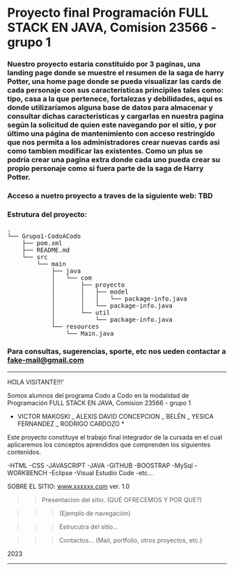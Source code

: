 
# Proyecto final Programación FULL STACK EN JAVA, Comision 23566 - grupo 1

### Nuestro proyecto estaria constituido por 3 paginas, una landing page donde se muestre el resumen de la saga de harry Potter, una home page donde se pueda visualizar las cards de cada personaje con sus características principiles tales como: tipo, casa a la que pertenece, fortalezas y debilidades, aqui es donde utilizaríamos alguna base de datos para almacenar y consultar dichas caracteristicas y cargarlas en nuestra pagina según la solicitud de quien este navegando por el sitio, y por último una página de mantenimiento con acceso restringido que nos permita a los administradores crear nuevas cards asi como tambien modificar las existentes. Como un plus se podría crear una pagina extra donde cada uno pueda crear su propio personaje como si fuera parte de la saga de Harry Potter. 

### Acceso a nuetro proyecto a traves de la siguiente web: TBD

### Estrutura del proyecto:

<pre>
.
└── Grupo1-CodoACodo
    ├── pom.xml
    ├── README.md
    └── src
        └── main
            ├── java
            │   └── com
            │       ├── proyecto
            │       │   ├── model
            │       │   │   └── package-info.java
            │       │   └── package-info.java
            │       └── util
            │           └── package-info.java
            └── resources
                └── Main.java
</pre>

### Para consultas, sugerencias, sporte, etc nos ueden contactar a fake-mail@gmail.com



------------


HOLA VISITANTE!!!'

Somos alumnos del programa Codo a Codo en la modalidad de Programación FULL STACK EN JAVA, Comision 23566 - grupo 1

- VICTOR MAKOSKI _ ALEXIS DAVID CONCEPCION _ BELÉN _ YESICA FERNANDEZ _ RODRIGO CARDOZO \*

Este proyecto constituye el trabajo final integrador de la cursada en el cual aplicaremos los conceptos aprendidos
que comprenden los siguientes contenidos.

-HTML
-CSS
-JAVASCRIPT
-JAVA
-GITHUB
-BOOSTRAP
-MySql
-WORKBENCH
-Eclipse
-Visual Estudio Code
-etc...

SOBRE EL SITIO: www.xxxxxx.com ver. 1.0

> > Presentacion del sitio.
> > (QUÉ OFRECEMOS Y POR QUE?)

> > > (Ejemplo de navegación)

> > > Estrucutra del sitio...

> > > Contactos... (Mail, portfolio, otros proyectos, etc.)

2023

------------

